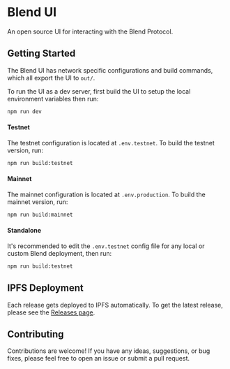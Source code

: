# Blend UI

An open source UI for interacting with the Blend Protocol.

## Getting Started

The Blend UI has network specific configurations and build commands, which all export the UI to `out/`.

To run the UI as a dev server, first build the UI to setup the local environment variables then run:

```bash
npm run dev
```

#### Testnet

The testnet configuration is located at `.env.testnet`. To build the testnet version, run:

```bash
npm run build:testnet
```

#### Mainnet

The mainnet configuration is located at `.env.production`. To build the mainnet version, run:

```bash
npm run build:mainnet
```

#### Standalone

It's recommended to edit the `.env.testnet` config file for any local or custom Blend deployment, then run:

```bash
npm run build:testnet
```

## IPFS Deployment

Each release gets deployed to IPFS automatically. To get the latest release, please see the [Releases page](https://github.com/blend-capital/blend-ui/releases).

## Contributing

Contributions are welcome! If you have any ideas, suggestions, or bug fixes, please feel free to open an issue or submit a pull request.
